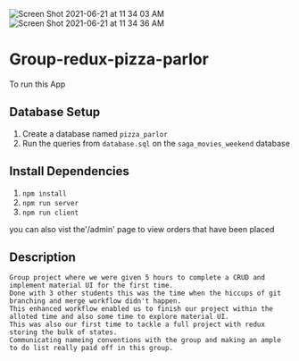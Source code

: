 ![Screen Shot 2021-06-21 at 11 34 03 AM](https://user-images.githubusercontent.com/54006827/122797284-eede6380-d284-11eb-9f70-6bef99628105.png)
![Screen Shot 2021-06-21 at 11 34 36 AM](https://user-images.githubusercontent.com/54006827/122797296-f271ea80-d284-11eb-9334-e064c89b29ae.png)


# Group-redux-pizza-parlor

To run this App

## Database Setup

1. Create a database named `pizza_parlor`
2. Run the queries from `database.sql` on the `saga_movies_weekend` database

## Install Dependencies

1. `npm install`
2. `npm run server`
3. `npm run client`

you can also vist the'/admin' page to view orders that have been placed

## Description

    Group project where we were given 5 hours to complete a CRUD and implement material UI for the first time.
    Done with 3 other students this was the time when the hiccups of git branching and merge workflow didn't happen.
    This enhanced workflow enabled us to finish our project within the alloted time and also some time to explore material UI.
    This was also our first time to tackle a full project with redux storing the bulk of states.
    Communicating nameing conventions with the group and making an ample to do list really paid off in this group.
